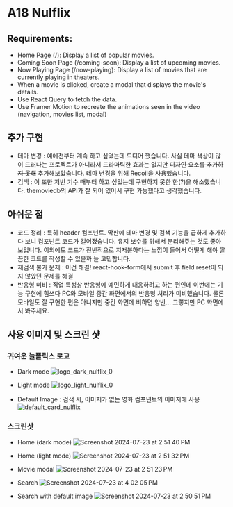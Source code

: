 # A18 Nulflix

## Requirements:

- Home Page (/): Display a list of popular movies.
- Coming Soon Page (/coming-soon): Display a list of upcoming movies.
- Now Playing Page (/now-playing): Display a list of movies that are currently playing in theaters.
- When a movie is clicked, create a modal that displays the movie's details.
- Use React Query to fetch the data.
- Use Framer Motion to recreate the animations seen in the video (navigation, movies list, modal)

## 추가 구현

- 테마 변경 : 예에전부터 계속 하고 싶었는데 드디어 했습니다. 사실 테마 색상이 많이 드러나는 프로젝트가 아니라서 드라마틱한 효과는 없지만 ~~디자인 요소를 추가하지 못해~~ 추가해보았습니다. 테마 변경을 위해 Recoil을 사용했습니다.
- 검색 : 이 또한 저번 기수 때부터 하고 싶었는데 구현하지 못한 한(?)을 해소했습니다. themoviedb의 API가 잘 되어 있어서 구현 가능했다고 생각했습니다.

## 아쉬운 점

- 코드 정리 : 특히 header 컴포넌트. 막판에 테마 변경 및 검색 기능을 급하게 추가하다 보니 컴포넌트 코드가 길어졌습니다. 유지 보수를 위해서 분리해주는 것도 좋아보입니다. 이외에도 코드가 전반적으로 지저분하다는 느낌이 들어서 어떻게 해야 깔끔한 코드를 작성할 수 있을까 늘 고민합니다.
- 재검색 불가 문제 : 이건 해결! react-hook-form에서 submit 후 field reset이 되지 않았던 문제를 해결
- 반응형 미비 : 직업 특성상 반응형에 예민하게 대응하려고 하는 편인데 이번에는 기능 구현에 힘쓰다 PC와 모바일 중간 화면에서의 반응형 처리가 미비했습니다. 물론 모바일도 잘 구현한 편은 아니지만 중간 화면에 비하면 양반... 그렇지만 PC 화면에서 봐주세요.

## 사용 이미지 및 스크린 샷

### ~~귀여운~~ 눌플릭스 로고

- Dark mode
  ![logo_dark_nulflix_0](https://github.com/user-attachments/assets/59adb45d-351b-4f11-b988-a27edacc293b)

- Light mode
  ![logo_light_nulflix_0](https://github.com/user-attachments/assets/75c283af-bef7-4eb9-bf39-5814111364e0)

- Default Image : 검색 시, 이미지가 없는 영화 컴포넌트의 이미지에 사용
  ![default_card_nulflix](https://github.com/user-attachments/assets/039df277-0f17-41f9-aef0-535e4df39eaa)

### 스크린샷

- Home (dark mode)
  ![Screenshot 2024-07-23 at 2 51 40 PM](https://github.com/user-attachments/assets/bff9f4e7-c638-47e0-90d7-fb7e78d93c75)

- Home (light mode)
  ![Screenshot 2024-07-23 at 2 51 32 PM](https://github.com/user-attachments/assets/d3121331-af05-4696-a426-0df458972124)

- Movie modal
  ![Screenshot 2024-07-23 at 2 51 23 PM](https://github.com/user-attachments/assets/c3fb2876-fc33-49f9-b880-2e2ab5642758)

- Search
  ![Screenshot 2024-07-23 at 4 02 05 PM](https://github.com/user-attachments/assets/799ee9d0-cd3a-4597-b091-6f717d9e1d63)

- Search with default image
  ![Screenshot 2024-07-23 at 2 50 51 PM](https://github.com/user-attachments/assets/49c4e07e-8ce5-4dd9-a67e-1193b92a6e35)
